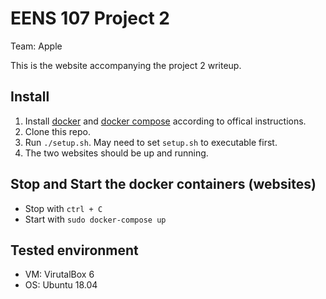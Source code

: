 EENS 107 Project 2
===
Team: Apple

This is the website accompanying the project 2 writeup.

## Install
1. Install [docker](https://docs.docker.com/install/linux/docker-ce/ubuntu/) and [docker compose](https://docs.docker.com/compose/install/) according to offical instructions. 
2. Clone this repo.
3. Run ```./setup.sh```. May need to set ```setup.sh``` to executable first.
4. The two websites should be up and running.

## Stop and Start the docker containers (websites)
- Stop with ```ctrl + C```
- Start with ```sudo docker-compose up```

## Tested environment
- VM: VirutalBox 6
- OS: Ubuntu 18.04
